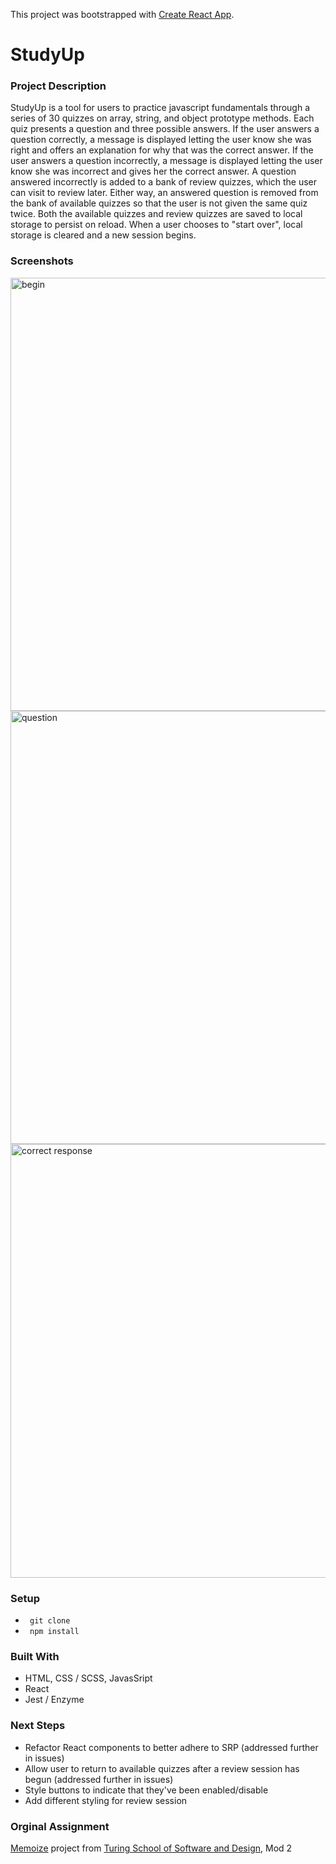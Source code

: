 This project was bootstrapped with [Create React App](https://github.com/facebook/create-react-app).

# StudyUp

### Project Description

StudyUp is a tool for users to practice javascript fundamentals through a series of 30 quizzes on array, string, and object prototype methods. Each quiz presents a question and three possible answers. If the user answers a question correctly, a message is displayed letting the user know she was right and offers an explanation for why that was the correct answer. If the user answers a question incorrectly, a message is displayed letting the user know she was incorrect and gives her the correct answer. A question answered incorrectly is added to a bank of review quizzes, which the user can visit to review later. Either way, an answered question is removed from the bank of available quizzes so that the user is not given the same quiz twice. Both the available quizzes and review quizzes are saved to local storage to persist on reload. When a user chooses to "start over", local storage is cleared and a new session begins. 

### Screenshots

<img width="693" alt="begin" src="https://user-images.githubusercontent.com/43555476/53501375-45e31d80-3a69-11e9-9fd7-801112d3dc00.png">

<img width="693" alt="question" src="https://user-images.githubusercontent.com/43555476/53501378-47ace100-3a69-11e9-848b-ca7b1af7e70b.png">

<img width="694" alt="correct response" src="https://user-images.githubusercontent.com/43555476/53501382-4976a480-3a69-11e9-8d0f-c89ea5cf3b50.png">

### Setup

- <code> git clone </code>
- <code> npm install </code> 

### Built With

- HTML, CSS / SCSS, JavasSript
- React
- Jest / Enzyme 

### Next Steps

- Refactor React components to better adhere to SRP (addressed further in issues)
- Allow user to return to available quizzes after a review session has begun (addressed further in issues)
- Style buttons to indicate that they've been enabled/disable
- Add different styling for review session

### Orginal Assignment 

<a href=http://frontend.turing.io/projects/memoize.html>Memoize</a> project from <a href="https://turing.io/">Turing School of Software and Design</a>, Mod 2
